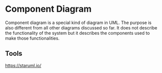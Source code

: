 # Component Diagram

Component diagram is a special kind of diagram in UML. The purpose is also different from all other diagrams discussed so far. It does not describe the functionality of the system but it describes the components used to make those functionalities.

## Tools

https://staruml.io/
